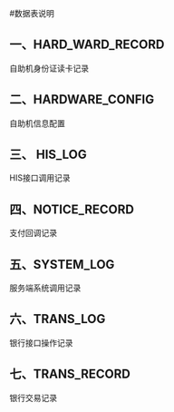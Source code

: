 #数据表说明

## 一、HARD_WARD_RECORD

自助机身份证读卡记录

## 二、HARDWARE_CONFIG

自助机信息配置

## 三、 HIS_LOG

HIS接口调用记录

## 四、NOTICE_RECORD

支付回调记录

## 五、SYSTEM_LOG

服务端系统调用记录

## 六、TRANS_LOG

银行接口操作记录

## 七、TRANS_RECORD

银行交易记录
